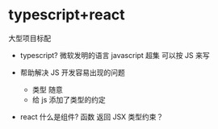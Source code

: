 # typescript+react

大型项目标配

- typescript?
  微软发明的语言
  javascript 超集
  可以按 JS 来写

- 帮助解决 JS 开发容易出现的问题

  - 类型 随意
  - 给 js 添加了类型的约定

- react 什么是组件?
  函数 返回 JSX
  类型约束？
